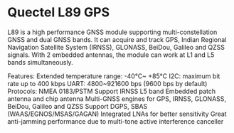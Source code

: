 # Quectel L89 GPS
<p> L89 is a high performance GNSS module supporting multi-constellation GNSS and dual GNSS bands. It can acquire and track GPS, Indian Regional Navigation Satellite System (IRNSS), GLONASS, BeiDou, Galileo and QZSS signals. With 2 embedded antennas, the module can work at L1 and L5 bands simultaneously. </p>

<p> Features:
Extended temperature range: -40°C~ +85°C
I2C: maximum bit rate up to 400 kbps
UART: 4800~921600 bps (9600 bps by default)
Protocols: NMEA 0183/PSTM
Support IRNSS L5 band
Embedded patch antenna and chip antenna
Multi-GNSS engines for GPS, IRNSS, GLONASS, BeiDou, Galileo and QZSS
Support DGPS, SBAS (WAAS/EGNOS/MSAS/GAGAN)
Integrated LNAs for better sensitivity
Great anti-jamming performance due to multi-tone active interference canceller </p>

